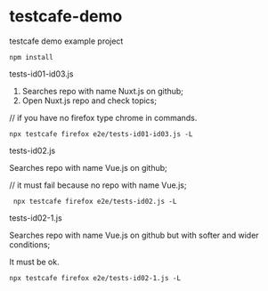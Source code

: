 # testcafe-demo
testcafe demo example project

```
npm install
```

tests-id01-id03.js

01) Searches repo with name Nuxt.js  on github;
03) Open Nuxt.js repo and check topics;

// if you have no firefox type chrome in commands.
```
npx testcafe firefox e2e/tests-id01-id03.js -L
```

tests-id02.js

Searches repo with name Vue.js on github;

// it must fail because no repo with name Vue.js;

```
 npx testcafe firefox e2e/tests-id02.js -L
```

tests-id02-1.js

Searches repo with name Vue.js on github but with softer and wider conditions;

It must be ok.

```
npx testcafe firefox e2e/tests-id02-1.js -L
```
